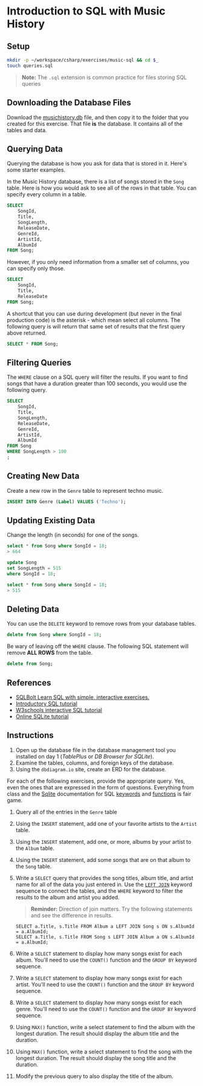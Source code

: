 # Introduction to SQL with Music History

## Setup

```sh
mkdir -p ~/workspace/csharp/exercises/music-sql && cd $_
touch queries.sql
```

> **Note:** The `.sql` extension is common practice for files storing SQL queries

## Downloading the Database Files

Download the [musichistory.db](./assets/musichistory.db) file, and then copy it to the folder that you created for this exercise. That file **is** the database. It contains all of the tables and data.

## Querying Data

Querying the database is how you ask for data that is stored in it. Here's some starter examples.

In the Music History database, there is a list of songs stored in the `Song` table. Here is how you would ask to see all of the rows in that table. You can specify every column in a table.

```sql
SELECT
    SongId,
    Title,
    SongLength,
    ReleaseDate,
    GenreId,
    ArtistId,
    AlbumId
FROM Song;
```

However, if you only need information from a smaller set of columns, you can specify only those.

```sql
SELECT
    SongId,
    Title,
    ReleaseDate
FROM Song;
```

A shortcut that you can use during development (but never in the final production code) is the asterisk - which mean select all columns. The following query is will return that same set of results that the first query above returned.

```sql
SELECT * FROM Song;
```

## Filtering Queries

The `WHERE` clause on a SQL query will filter the results. If you want to find songs that have a duration greater than 100 seconds, you would use the following query.

```sql
SELECT
    SongId,
    Title,
    SongLength,
    ReleaseDate,
    GenreId,
    ArtistId,
    AlbumId
FROM Song
WHERE SongLength > 100
;
```


## Creating New Data

Create a new row in the `Genre` table to represent techno music.

```sql
INSERT INTO Genre (Label) VALUES ('Techno');
```

## Updating Existing Data

Change the length (in seconds) for one of the songs.

```sql
select * from Song where SongId = 18;
> 664

update Song
set SongLength = 515
where SongId = 18;

select * from Song where SongId = 18;
> 515
```

## Deleting Data

You can use the `DELETE` keyword to remove rows from your database tables.

```sql
delete from Song where SongId = 18;
```

Be wary of leaving off the `WHERE` clause. The following SQL statement will remove **ALL ROWS** from the table.

```sql
delete from Song;
```



## References

* [SQLBolt Learn SQL with simple, interactive exercises.](https://sqlbolt.com/)
* [Introductory SQL tutorial](http://www.sqlcourse.com/)
* [W3schools interactive SQL tutorial](https://www.w3schools.com/sql/sql_intro.asp)
* [Online SQLite tutorial](http://www.sqlitetutorial.net/)

## Instructions

1. Open up the database file in the database management tool you installed on day 1 (*TablePlus* or *DB Browser for SQLite*).
1. Examine the tables, columns, and foreign keys of the database.
1. Using the `dbdiagram.io` site, create an ERD for the database.

For each of the following exercises, provide the appropriate query. Yes, even the ones that are expressed in the form of questions. Everything from class and the [Sqlite](http://www.sqlite.org/) documentation for SQL [keywords](https://www.sqlite.org/lang.html) and [functions](https://www.sqlite.org/lang_corefunc.html) is fair game.

1. Query all of the entries in the `Genre` table
1. Using the `INSERT` statement, add one of your favorite artists to the `Artist` table.
1. Using the `INSERT` statement, add one, or more, albums by your artist to the `Album` table.
1. Using the `INSERT` statement, add some songs that are on that album to the `Song` table.
1. Write a `SELECT` query that provides the song titles, album title, and artist name for all of the data you just entered in. Use the [`LEFT JOIN`](https://www.tutorialspoint.com/sql/sql-using-joins.htm) keyword sequence to connect the tables, and the `WHERE` keyword to filter the results to the album and artist you added.
    > **Reminder:** Direction of join matters. Try the following statements and see the difference in results.

    ```
    SELECT a.Title, s.Title FROM Album a LEFT JOIN Song s ON s.AlbumId = a.AlbumId;
    SELECT a.Title, s.Title FROM Song s LEFT JOIN Album a ON s.AlbumId = a.AlbumId;
    ```
1. Write a `SELECT` statement to display how many songs exist for each album. You'll need to use the `COUNT()` function and the `GROUP BY` keyword sequence.
1. Write a `SELECT` statement to display how many songs exist for each artist. You'll need to use the `COUNT()` function and the `GROUP BY` keyword sequence.
1. Write a `SELECT` statement to display how many songs exist for each genre. You'll need to use the `COUNT()` function and the `GROUP BY` keyword sequence.
1. Using `MAX()` function, write a select statement to find the album with the longest duration. The result should display the album title and the duration.
1. Using `MAX()` function, write a select statement to find the song with the longest duration. The result should display the song title and the duration.
1. Modify the previous query to also display the title of the album.